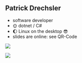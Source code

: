 ## Patrick Drechsler

- software developer
- 🌞 dotnet / C#
- 🌔 Linux on the desktop 😎
- slides are online: see QR-Code

<img
  class="absolute top-10 right-30 h-70"
  src="/images/slides-codebuzz-25.png"
/>

<img
  class="absolute bottom-20 right-50 h-30 custom-slow-pulse"
  src="/images/anti-nazi.png"
/>
